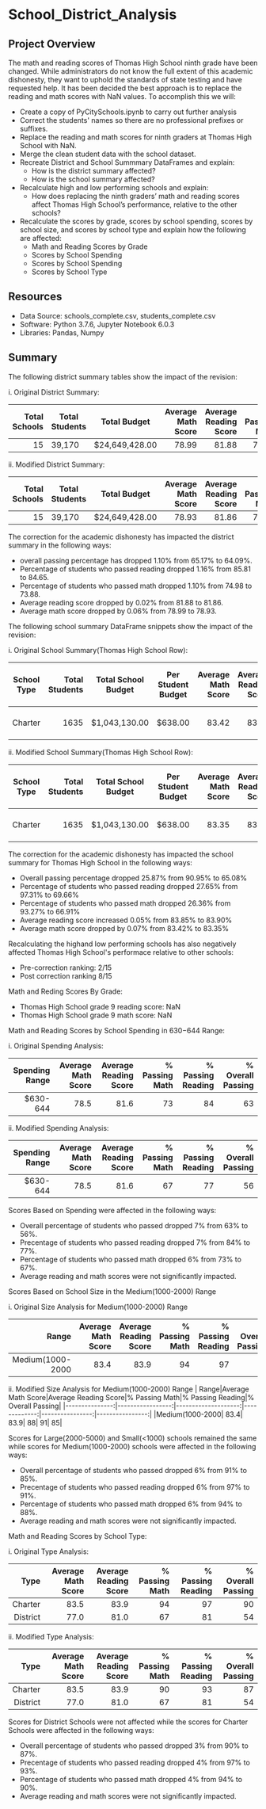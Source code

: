 # School_District_Analysis
## Project Overview
The math and reading scores of Thomas High School ninth grade have been changed. While administrators do not know the full extent of this academic dishonesty, they want to uphold the standards of state testing and have requested help. It has been decided the best approach is to replace the reading and math scores with NaN values. To accomplish this we will:
- Create a copy of PyCitySchools.ipynb to carry out further analysis
- Correct the students' names so there are no professional prefixes or suffixes.
- Replace the reading and math scores for ninth graders at Thomas High School with NaN.
- Merge the clean student data with the school dataset.
- Recreate District and School Summmary DataFrames and explain:
  - How is the district summary affected?
  - How is the school summary affected?
- Recalculate high and low performing schools and explain:
  - How does replacing the ninth graders’ math and reading scores affect Thomas High School’s performance, relative to the other schools?
- Recalculate the scores by grade, scores by school spending, scores by school size, and scores by school type and explain how the following are affected:
  - Math and Reading Scores by Grade
  - Scores by School Spending
  - Scores by School Spending
  - Scores by School Type
## Resources
  - Data Source: schools_complete.csv, students_complete.csv
  - Software: Python 3.7.6, Jupyter Notebook 6.0.3
  - Libraries: Pandas, Numpy
## Summary
  The following district summary tables show the impact of the revision:
  
  i. Original District Summary:
  
|Total Schools|Total Students| Total Budget |Average Math Score|Average Reading Score|% Passing Math|% Passing Reading|% Overall Passing|
|------------:|--------------|--------------|-----------------:|--------------------:|-------------:|----------------:|---------------:|
|           15|39,170        |$24,649,428.00|             78.99|                81.88|         74.98|            85.81|           65.17|
  
  ii. Modified District Summary:
  
Total Schools|Total Students| Total Budget |Average Math Score|Average Reading Score|% Passing Math|% Passing Reading|% Overall Passing|
|------------:|--------------|--------------|-----------------:|--------------------:|-------------:|----------------:|---------------:|
|           15|39,170        |$24,649,428.00|             78.93|                81.86|         73.88|            84.65|           64.09|

The correction for the academic dishonesty has impacted the district summary in the following ways:
  - overall passing percentage has dropped 1.10% from 65.17% to 64.09%.
  - Percentage of students who passed reading dropped 1.16% from 85.81 to 84.65.
  - Percentage of students who passed math dropped 1.10% from 74.98 to 73.88.
  - Average reading score dropped by 0.02% from 81.88 to 81.86.
  - Average math score dropped by 0.06% from 78.99 to 78.93.
  
The following school summary DataFrame snippets show the impact of the revision:
 
  i. Original School Summary(Thomas High School Row):
 
 |School Type|Total Students|Total School Budget|Per Student Budget|Average Math Score|Average Reading Score|% Passing Math|% Passing Reading|% Overall Passing|Spending Ranges (Per Student)|   School Size    |
|-----------|-------------:|-------------------|------------------|-----------------:|--------------------:|-------------:|----------------:|----------------:|-----------------------------|------------------|
|Charter    |          1635|$1,043,130.00      |$638.00           |             83.42|                83.85|         93.27|            97.31|            90.95|$630-644                     |Medium (1000-2000)|
  
  ii. Modified School Summary(Thomas High School Row):
  
  |School Type|Total Students|Total School Budget|Per Student Budget|Average Math Score|Average Reading Score|% Passing Math|% Passing Reading|% Overall Passing|Spending Ranges (Per Student)|   School Size    |
|-----------|-------------:|-------------------|------------------|-----------------:|--------------------:|-------------:|----------------:|----------------:|-----------------------------|------------------|
|Charter    |          1635|$1,043,130.00      |$638.00           |             83.35|                83.90|         66.91|            69.66|            65.08|$630-644                     |Medium (1000-2000)|

The correction for the academic dishonesty has impacted the school summary for Thomas High School in the following ways:
  - Overall passing percentage dropped 25.87% from 90.95% to 65.08%
  - Percentage of students who passed reading dropped 27.65% from 97.31% to 69.66%
  - Percentage of students who passed math dropped 26.36% from 93.27% to 66.91%
  - Average reading score increased 0.05% from 83.85% to 83.90% 
  - Average math score dropped by 0.07% from 83.42% to 83.35%

Recalculating the highand low performing schools has also negatively affected Thomas High School's performace relative to other schools:
  - Pre-correction ranking: 2/15
  - Post correction ranking 8/15
  
 Math and Reding Scores By Grade:
  - Thomas High School grade 9 reading score: NaN
  - Thomas High School grade 9 math score: NaN
 
 Math and Reading Scores by School Spending in $630-$644 Range:
        
  i. Original Spending Analysis:
      
   |Spending Range|Average Math Score|Average Reading Score|% Passing Math|% Passing Reading|% Overall Passing|
   |-------------:|-----------------:|--------------------:|-------------:|----------------:|----------------:|
   |      $630-644|              78.5|                 81.6|            73|               84|               63|
   
  ii. Modified Spending Analysis:
  
   |Spending Range|Average Math Score|Average Reading Score|% Passing Math|% Passing Reading|% Overall Passing|
   |-------------:|-----------------:|--------------------:|-------------:|----------------:|----------------:|
   |      $630-644|              78.5|                 81.6|            67|               77|               56|

Scores Based on Spending were affected in the following ways:
 - Overall percentage of students who passed dropped 7% from 63% to 56%.
 - Precentage of students who passed reading dropped 7% from 84% to 77%.
 - Percentage of students who passed math dropped 6% from 73% to 67%.
 - Average reading and math scores were not significantly impacted.
  
 Scores Based on School Size in the Medium(1000-2000) Range
 
  i. Original Size Analysis for Medium(1000-2000) Range
    
   |           Range|Average Math Score|Average Reading Score|% Passing Math|% Passing Reading|% Overall Passing|
   |---------------:|-----------------:|--------------------:|-------------:|----------------:|----------------:|
   |Medium(1000-2000|              83.4|                 83.9|            94|               97|               91|
   
  ii. Modified Size Analysis for Medium(1000-2000) Range
   |           Range|Average Math Score|Average Reading Score|% Passing Math|% Passing Reading|% Overall Passing|
   |---------------:|-----------------:|--------------------:|-------------:|----------------:|----------------:|
   |Medium(1000-2000|              83.4|                 83.9|            88|               91|               85|
   
Scores for Large(2000-5000) and Small(<1000) schools remained the same while scores for Medium(1000-2000) schools were affected in the following ways:
  - Overall percentage of students who passed dropped 6% from 91% to 85%.
  - Precentage of students who passed reading dropped 6% from 97% to 91%.
  - Percentage of students who passed math dropped 6% from 94% to 88%.
  - Average reading and math scores were not significantly impacted.

Math and Reading Scores by School Type:

  i. Original Type Analysis:
  
   |    Type|Average Math Score|Average Reading Score|% Passing Math|% Passing Reading|% Overall Passing|
   |-------:|-----------------:|--------------------:|-------------:|----------------:|----------------:|
   | Charter|              83.5|                 83.9|            94|               97|               90|
   |District|              77.0|                 81.0|            67|               81|               54|
   
  ii. Modified Type Analysis:
   
   |    Type|Average Math Score|Average Reading Score|% Passing Math|% Passing Reading|% Overall Passing|
   |-------:|-----------------:|--------------------:|-------------:|----------------:|----------------:|
   | Charter|              83.5|                 83.9|            90|               93|               87|
   |District|              77.0|                 81.0|            67|               81|               54| 
  
Scores for District Schools were not affected while the scores for Charter Schools were affected in the following ways:
  - Overall percentage of students who passed dropped 3% from 90% to 87%.
  - Precentage of students who passed reading dropped 4% from 97% to 93%.
  - Percentage of students who passed math dropped 4% from 94% to 90%.
  - Average reading and math scores were not significantly impacted.

